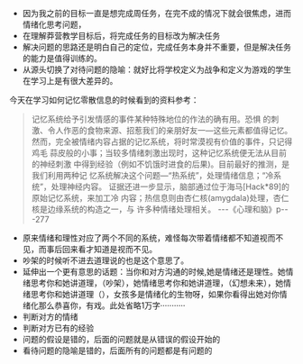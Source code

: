 - 因为我之前的目标一直是想完成周任务，在完不成的情况下就会很焦虑，进而情绪化思考问题，
- 在理解莽营教学目标后，将完成任务的目标改为解决任务
- 解决问题的思路还是明白自己的定位，完成任务本身并不重要，但是解决任务的能力是值得训练的。
- 从源头切换了对待问题的隐喻：就好比将学校定义为战争和定义为游戏的学生在学习上是有很大差异的。


今天在学习如何记忆零散信息的时候看到的资料参考：
 
>记忆系统给予引发情感的事件某种特殊地位的作法的确有用。恐惧
的刺激、令人作恶的食物来源、招惹我们的亲朋好友一—这些元素都值得记忆。
然而，完全被情绪内容占据的记忆系统，将时常漠视有价值的事件，只记得鸡毛
蒜皮般的小事；当较多情绪刺激出现时，这种记忆系统便无法从目前的神经刺激
中得到经验（例如不饥饿时进食的后果)。目前最好的推测，是我们利用两种记
忆系统解决这个问题—“热系统”，处理情绪信息；“冷系统”，处理神经内容。
证据还进一步显示，脑部通过位于海马[Hack*89]的原始记忆系统，来加工冷
内容；热信息则由杏仁核(amygdala)处理，杏仁核是边缘系统的构造之一，与
许多种情绪处理相关。  ---《心理和脑》p---277
- 原来情绪和理性对应了两个不同的系统，难怪每次带着情绪都不知道视而不见，而事后回来看才知道是视而不见。
- 吵架的时候听不进去道理说的也是这个意思了。
- 延伸出一个更有意思的话题：当你和对方沟通的时候,她是情绪还是理性。她情绪思考你和她讲道理，（吵架），她情绪思考你和她讲道理，（幻想未来），她情绪思考你和她讲道理（），女孩多是情绪化的生物呀，如果你看得出她对你情绪化那么恭喜你，有戏。此处省略1万字···········
- 判断对方的情绪
- 判断对方已有的经验
- 问题的假设是错的，后面的问题就是从错误的假设开始的
- 看待问题的隐喻是错的，后面所有的问题都是有问题的